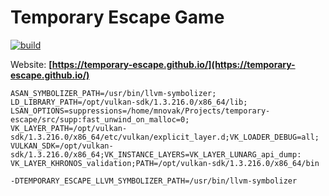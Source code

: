# Temporary Escape Game

[![build](https://github.com/temporary-escape/temporary-escape/actions/workflows/build.yml/badge.svg?branch=master)](https://github.com/temporary-escape/temporary-escape/actions/workflows/build.yml)

Website: **[https://temporary-escape.github.io/](https://temporary-escape.github.io/)**

```
ASAN_SYMBOLIZER_PATH=/usr/bin/llvm-symbolizer;
LD_LIBRARY_PATH=/opt/vulkan-sdk/1.3.216.0/x86_64/lib;
LSAN_OPTIONS=suppressions=/home/mnovak/Projects/temporary-escape/src/supp:fast_unwind_on_malloc=0;
VK_LAYER_PATH=/opt/vulkan-sdk/1.3.216.0/x86_64/etc/vulkan/explicit_layer.d;VK_LOADER_DEBUG=all;
VULKAN_SDK=/opt/vulkan-sdk/1.3.216.0/x86_64;VK_INSTANCE_LAYERS=VK_LAYER_LUNARG_api_dump:
VK_LAYER_KHRONOS_validation;PATH=/opt/vulkan-sdk/1.3.216.0/x86_64/bin
```

```
-DTEMPORARY_ESCAPE_LLVM_SYMBOLIZER_PATH=/usr/bin/llvm-symbolizer
```